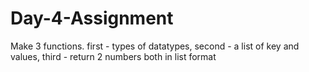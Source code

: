 # Day-4-Assignment
Make 3 functions. first - types of datatypes, second - a list of key and values, third - return 2 numbers both in list format
